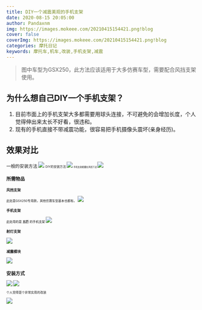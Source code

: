 ```yaml
---
title: DIY一个减震美观的手机支架
date: 2020-08-15 20:05:00
author: Pandaxnm
img: https://images.mokeee.com/20210415154421.png!blog
cover: false
coverImg: https://images.mokeee.com/20210415154421.png!blog
categories: 摩托日记
keywords: 摩托车,机车,改装,手机支架,减震
---
```


> 图中车型为GSX250，此方法应该适用于大多仿赛车型，需要配合风挡支架使用。
> 
<!-- more -->

## 为什么想自己DIY一个手机支架？
1. 目前市面上的手机支架大多都需要用球头连接，不可避免的会增加长度，个人觉得伸出来太长不好看，很违和。
1. 现有的手机直接不带减震功能，很容易把手机摄像头震坏(亲身经历)。

## 效果对比
<small>一般的安装方法<small>
![](https://images.mokeee.com/20210415155406.JPG)
<small>DIY的安装方法<small>
![](https://images.mokeee.com/20210415154421.png!blog)
<small>手机支架能藏在风挡下边<small>
![](https://images.mokeee.com/20210415154422.png!blog?imageMogr2/auto-orient)

## 所需物品
### 风挡支架
此处是GSX250专用款，其他仿赛车型基本也都有。
![](https://images.mokeee.com/20210415162109.jpeg!blog)
### 手机支架
此处用的是 **五匹** 的手机支架
![](https://images.mokeee.com/20210415161559.jpg!blog)
### 射灯支架
![](https://images.mokeee.com/20210415155410.JPG!blog)
### 减震模块
![](https://images.mokeee.com/20210415161434.jpg!blog)

## 安装方式
![](https://images.mokeee.com/20210415162838.jpg!blog)
![](https://images.mokeee.com/20210415154419.png!blog)

个人觉得是个非常实用的改装

![](https://images.mokeee.com/20210415155409.jpg!blog)








